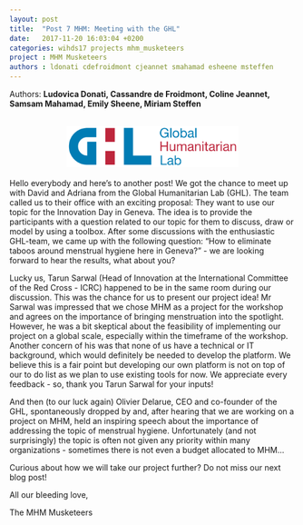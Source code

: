 ```yaml
---
layout: post
title:  "Post 7 MHM: Meeting with the GHL"
date:   2017-11-20 16:03:04 +0200
categories: wihds17 projects mhm_musketeers
project : MHM Musketeers
authors : ldonati cdefroidmont cjeannet smahamad esheene msteffen
---
```


Authors: **Ludovica Donati, Cassandre de Froidmont, Coline Jeannet, Samsam Mahamad, Emily Sheene, Miriam Steffen**

<br>
<center><img src="/images/GHL MHM.png" alt=""  width="60%"></center>
<br>
Hello everybody and here’s to another post! We got the chance to meet up with David and Adriana from the Global Humanitarian Lab (GHL). The team called us to their office with an exciting proposal: They want to use our topic for the Innovation Day in Geneva. The idea is to provide the participants with a question related to our topic for them to discuss, draw or model by using a toolbox. After some discussions with the enthusiastic GHL-team, we came up with the following question: “How to eliminate taboos around menstrual hygiene here in Geneva?” - we are looking forward to hear the results, what about you?

Lucky us, Tarun Sarwal (Head of Innovation at the International Committee of the Red Cross - ICRC) happened to be in the same room during our discussion. This was the chance for us to present our project idea! Mr Sarwal was impressed that we chose MHM as a project for the workshop and agrees on the importance of bringing menstruation into the spotlight. However, he was a bit skeptical about the feasibility of implementing our project on a global scale, especially within the timeframe of the workshop. Another concern of his was that none of us have a technical or IT background, which would definitely be needed to develop the platform. We believe this is a fair point but developing our own platform is not on top of our to do list as we plan to use existing tools for now. We appreciate every feedback - so, thank you Tarun Sarwal for your inputs!

And then (to our luck again) Olivier Delarue, CEO and co-founder of the GHL, spontaneously dropped by and, after hearing that we are working on a project on MHM, held an inspiring speech about the importance of addressing the topic of menstrual hygiene. Unfortunately (and not surprisingly) the topic is often not given any priority within many organizations - sometimes there is not even a budget allocated to MHM...

Curious about how we will take our project further? Do not miss our next blog post!

All our bleeding love,

The MHM Musketeers
